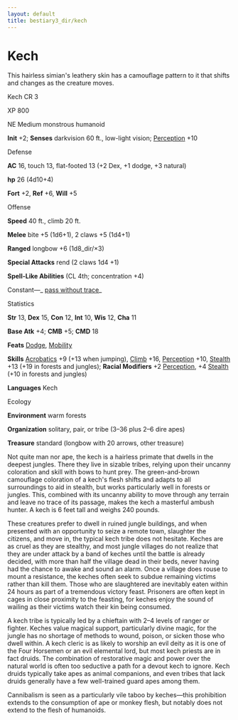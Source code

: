 ```yaml
---
layout: default
title: bestiary3_dir/kech
---
```

# Kech

This hairless simian's leathery skin has a camouflage pattern to it that shifts and changes as the creature moves.

Kech CR 3

XP 800

NE Medium monstrous humanoid

**Init** +2; **Senses** darkvision 60 ft., low-light vision; [Perception](../skills_dir/perception#_perception) +10

Defense

**AC** 16, touch 13, flat-footed 13 (+2 Dex, +1 dodge, +3 natural)

**hp** 26 (4d10+4)

**Fort** +2, **Ref** +6, **Will** +5

Offense

**Speed** 40 ft., climb 20 ft.

**Melee** bite +5 (1d6+1), 2 claws +5 (1d4+1)

**Ranged** longbow +6 (1d8_dir/×3)

**Special Attacks** rend (2 claws 1d4 +1)

**Spell-Like Abilities** (CL 4th; concentration +4)

Constant—_ [pass without trace](../spells_dir/passWithoutTrace#_pass-without-trace)_

Statistics

**Str** 13, **Dex** 15, **Con** 12, **Int** 10, **Wis** 12, **Cha** 11

**Base Atk** +4; **CMB** +5; **CMD** 18

**Feats** [Dodge](../feats#_dodge), [Mobility](../feats#_mobility)

**Skills** [Acrobatics](../skills_dir/acrobatics#_acrobatics) +9 (+13 when jumping), [Climb](../skills_dir/climb#_climb) +16, [Perception](../skills_dir/perception#_perception) +10, [Stealth](../skills_dir/stealth#_stealth) +13 (+19 in forests and jungles); **Racial Modifiers** +2 [Perception](../skills_dir/perception#_perception), +4 [Stealth](../skills_dir/stealth#_stealth) (+10 in forests and jungles)

**Languages** Kech

Ecology

**Environment** warm forests

**Organization** solitary, pair, or tribe (3–36 plus 2–6 dire apes)

**Treasure** standard (longbow with 20 arrows, other treasure)

Not quite man nor ape, the kech is a hairless primate that dwells in the deepest jungles. There they live in sizable tribes, relying upon their uncanny coloration and skill with bows to hunt prey. The green-and-brown camouflage coloration of a kech's flesh shifts and adapts to all surroundings to aid in stealth, but works particularly well in forests or jungles. This, combined with its uncanny ability to move through any terrain and leave no trace of its passage, makes the kech a masterful ambush hunter. A kech is 6 feet tall and weighs 240 pounds.

These creatures prefer to dwell in ruined jungle buildings, and when presented with an opportunity to seize a remote town, slaughter the citizens, and move in, the typical kech tribe does not hesitate. Keches are as cruel as they are stealthy, and most jungle villages do not realize that they are under attack by a band of keches until the battle is already decided, with more than half the village dead in their beds, never having had the chance to awake and sound an alarm. Once a village does rouse to mount a resistance, the keches often seek to subdue remaining victims rather than kill them. Those who are slaughtered are inevitably eaten within 24 hours as part of a tremendous victory feast. Prisoners are often kept in cages in close proximity to the feasting, for keches enjoy the sound of wailing as their victims watch their kin being consumed.

A kech tribe is typically led by a chieftain with 2–4 levels of ranger or fighter. Keches value magical support, particularly divine magic, for the jungle has no shortage of methods to wound, poison, or sicken those who dwell within. A kech cleric is as likely to worship an evil deity as it is one of the Four Horsemen or an evil elemental lord, but most kech priests are in fact druids. The combination of restorative magic and power over the natural world is often too seductive a path for a devout kech to ignore. Kech druids typically take apes as animal companions, and even tribes that lack druids generally have a few well-trained guard apes among them.

Cannibalism is seen as a particularly vile taboo by keches—this prohibition extends to the consumption of ape or monkey flesh, but notably does not extend to the flesh of humanoids.

